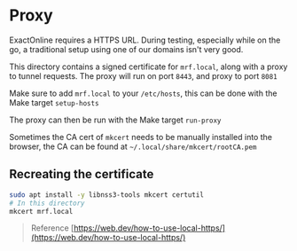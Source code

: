 # Proxy
ExactOnline requires a HTTPS URL.
During testing, especially while on the go, a traditional setup using one of our domains
isn't very good.

This directory contains a signed certificate for `mrf.local`, along with a proxy
to tunnel requests. The proxy will run on port `8443`, and proxy to port `8081`

Make sure to add `mrf.local` to your `/etc/hosts`, this can be done with the Make target `setup-hosts`

The proxy can then be run with the Make target `run-proxy`

Sometimes the CA cert of `mkcert` needs to be manually installed into the browser,
the CA can be found at `~/.local/share/mkcert/rootCA.pem`

## Recreating the certificate
```bash
sudo apt install -y libnss3-tools mkcert certutil
# In this directory
mkcert mrf.local
```

>Reference [https://web.dev/how-to-use-local-https/](https://web.dev/how-to-use-local-https/)